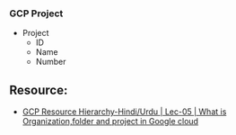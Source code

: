### GCP Project

- Project
  - ID
  - Name
  - Number


## Resource:

- [GCP Resource Hierarchy-Hindi/Urdu | Lec-05 | What is Organization,folder and project in Google cloud](https://youtu.be/GoZrCTLqupc?list=PLBGx66SQNZ8YWRUw6yicKtD4AIpUl_YiJ)


